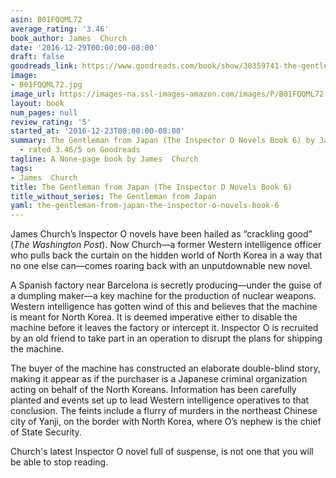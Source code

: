 ```yaml
---
asin: B01FQQML72
average_rating: '3.46'
book_author: James  Church
date: '2016-12-29T00:00:00-08:00'
draft: false
goodreads_link: https://www.goodreads.com/book/show/30359741-the-gentleman-from-japan
image:
- B01FQQML72.jpg
image_url: https://images-na.ssl-images-amazon.com/images/P/B01FQQML72.01._SCLZZZZZZZ.jpg
layout: book
num_pages: null
review_rating: '5'
started_at: '2016-12-23T00:00:00-08:00'
summary: The Gentleman from Japan (The Inspector O Novels Book 6) by James  Church
  - rated 3.46/5 on Goodreads
tagline: A None-page book by James  Church
tags:
- James  Church
title: The Gentleman from Japan (The Inspector O Novels Book 6)
title_without_series: The Gentleman from Japan
yaml: the-gentleman-from-japan-the-inspector-o-novels-book-6
---
```


<p>James Church’s Inspector O novels have been hailed as “crackling good” (<i>The Washington Post</i>). Now Church—a former Western intelligence officer who pulls back the curtain on the hidden world of North Korea in a way that no one else can—comes roaring back with an unputdownable new novel.</p><p>A Spanish factory near Barcelona is secretly producing—under the guise of a dumpling maker—a key machine for the production of nuclear weapons. Western intelligence has gotten wind of this and believes that the machine is meant for North Korea. It is deemed imperative either to disable the machine before it leaves the factory or intercept it. Inspector O is recruited by an old friend to take part in an operation to disrupt the plans for shipping the machine.</p><p>The buyer of the machine has constructed an elaborate double-blind story, making it appear as if the purchaser is a Japanese criminal organization acting on behalf of the North Koreans. Information has been carefully planted and events set up to lead Western intelligence operatives to that conclusion. The feints include a flurry of murders in the northeast Chinese city of Yanji, on the border with North Korea, where O’s nephew is the chief of State Security.</p><p>Church's latest Inspector O novel full of suspense, is not one that you will be able to stop reading.</p>